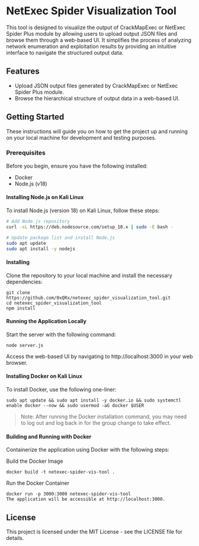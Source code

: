 # NetExec Spider Visualization Tool

This tool is designed to visualize the output of CrackMapExec or NetExec Spider Plus module by allowing users to upload output JSON files and browse them through a web-based UI. It simplifies the process of analyzing network enumeration and exploitation results by providing an intuitive interface to navigate the structured output data.

## Features

- Upload JSON output files generated by CrackMapExec or NetExec Spider Plus module.
- Browse the hierarchical structure of output data in a web-based UI.

## Getting Started

These instructions will guide you on how to get the project up and running on your local machine for development and testing purposes.

### Prerequisites

Before you begin, ensure you have the following installed:
- Docker
- Node.js (v18)

#### Installing Node.js on Kali Linux

To install Node.js (version 18) on Kali Linux, follow these steps:

```bash
# Add Node.js repository
curl -sL https://deb.nodesource.com/setup_18.x | sudo -E bash -

# Update package list and install Node.js
sudo apt update
sudo apt install -y nodejs
```

#### Installing
Clone the repository to your local machine and install the necessary dependencies:

```
git clone https://github.com/0xQRx/netexec_spider_visualization_tool.git
cd netexec_spider_visualization_tool
npm install
```

#### Running the Application Locally

Start the server with the following command:

```
node server.js
```

Access the web-based UI by navigating to http://localhost:3000 in your web browser.

#### Installing Docker on Kali Linux

To install Docker, use the following one-liner:

```
sudo apt update && sudo apt install -y docker.io && sudo systemctl enable docker --now && sudo usermod -aG docker $USER
```

> Note: After running the Docker installation command, you may need to log out and log back in for the group change to take effect.

#### Building and Running with Docker

Containerize the application using Docker with the following steps:

Build the Docker Image

```
docker build -t netexec-spider-vis-tool .
```

Run the Docker Container

```
docker run -p 3000:3000 netexec-spider-vis-tool
The application will be accessible at http://localhost:3000.
```

## License
This project is licensed under the MIT License - see the LICENSE file for details.




